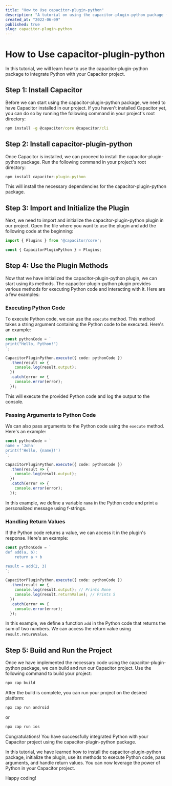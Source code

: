 ```yaml
---
title: "How to Use capacitor-plugin-python"
description: "A tutorial on using the capacitor-plugin-python package for integrating Python with your Capacitor project."
created_at: "2022-06-09"
published: true
slug: capacitor-plugin-python
---
```


# How to Use capacitor-plugin-python

In this tutorial, we will learn how to use the capacitor-plugin-python package to integrate Python with your Capacitor project. 

## Step 1: Install Capacitor

Before we can start using the capacitor-plugin-python package, we need to have Capacitor installed in our project. If you haven't installed Capacitor yet, you can do so by running the following command in your project's root directory:

```cmd
npm install -g @capacitor/core @capacitor/cli
```

## Step 2: Install capacitor-plugin-python

Once Capacitor is installed, we can proceed to install the capacitor-plugin-python package. Run the following command in your project's root directory:

```cmd
npm install capacitor-plugin-python
```

This will install the necessary dependencies for the capacitor-plugin-python package.

## Step 3: Import and Initialize the Plugin

Next, we need to import and initialize the capacitor-plugin-python plugin in our project. Open the file where you want to use the plugin and add the following code at the beginning:

```typescript
import { Plugins } from '@capacitor/core';

const { CapacitorPluginPython } = Plugins;

```

## Step 4: Use the Plugin Methods

Now that we have initialized the capacitor-plugin-python plugin, we can start using its methods. The capacitor-plugin-python plugin provides various methods for executing Python code and interacting with it. Here are a few examples:

### Executing Python Code

To execute Python code, we can use the `execute` method. This method takes a string argument containing the Python code to be executed. Here's an example:

```typescript
const pythonCode = `
print("Hello, Python!")
`;

CapacitorPluginPython.execute({ code: pythonCode })
  .then(result => {
    console.log(result.output);
  })
  .catch(error => {
    console.error(error);
  });
```

This will execute the provided Python code and log the output to the console.

### Passing Arguments to Python Code

We can also pass arguments to the Python code using the `execute` method. Here's an example:

```typescript
const pythonCode = `
name = 'John'
print(f'Hello, {name}!')
`;

CapacitorPluginPython.execute({ code: pythonCode })
  .then(result => {
    console.log(result.output);
  })
  .catch(error => {
    console.error(error);
  });
```

In this example, we define a variable `name` in the Python code and print a personalized message using f-strings.

### Handling Return Values

If the Python code returns a value, we can access it in the plugin's response. Here's an example:

```typescript
const pythonCode = `
def add(a, b):
    return a + b

result = add(2, 3)
`;

CapacitorPluginPython.execute({ code: pythonCode })
  .then(result => {
    console.log(result.output); // Prints None
    console.log(result.returnValue); // Prints 5
  })
  .catch(error => {
    console.error(error);
  });
```

In this example, we define a function `add` in the Python code that returns the sum of two numbers. We can access the return value using `result.returnValue`.

## Step 5: Build and Run the Project

Once we have implemented the necessary code using the capacitor-plugin-python package, we can build and run our Capacitor project. Use the following command to build your project:

```cmd
npx cap build
```

After the build is complete, you can run your project on the desired platform:

```cmd
npx cap run android
```

or

```cmd
npx cap run ios
```

Congratulations! You have successfully integrated Python with your Capacitor project using the capacitor-plugin-python package.

In this tutorial, we have learned how to install the capacitor-plugin-python package, initialize the plugin, use its methods to execute Python code, pass arguments, and handle return values. You can now leverage the power of Python in your Capacitor project.

Happy coding!